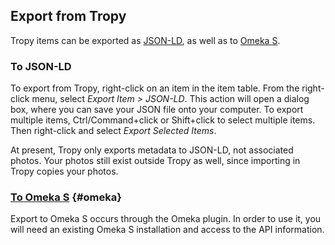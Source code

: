 ## Export from Tropy

Tropy items can be exported as [JSON-LD](https://json-ld.org/), as well as to [Omeka S](http://omeka.org/s/).

### To JSON-LD

To export from Tropy, right-click on an item in the item table. From the right-click menu, select _Export Item &gt; JSON-LD_. This action will open a dialog box, where you can save your JSON file onto your computer. To export multiple items, Ctrl/Command+click or Shift+click to select multiple items. Then right-click and select _Export Selected Items_.

At present, Tropy only exports metadata to JSON-LD, not associated photos. Your photos still exist outside Tropy as well, since importing in Tropy copies your photos.

### [To Omeka S](//omeka.md) {#omeka}

Export to Omeka S occurs through the Omeka plugin. In order to use it, you will need an existing Omeka S installation and access to the API information.
